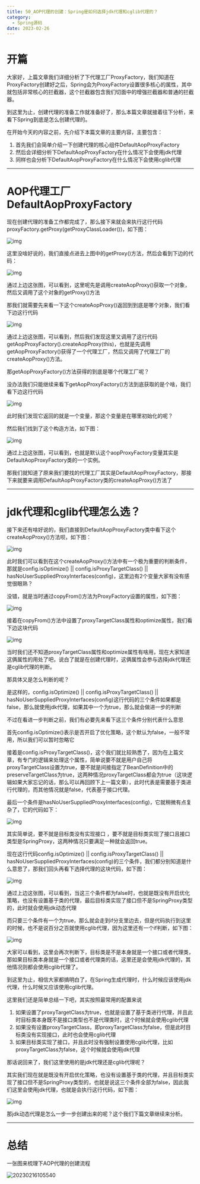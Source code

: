 ```yaml
---
title: 50_AOP代理的创建：Spring是如何选择jdk代理和cglib代理的？
category:
  - Spring源码
date: 2023-02-26
---
```


<!-- more -->

# 开篇

大家好，上篇文章我们详细分析了下代理工厂ProxyFactory，我们知道在ProxyFactory创建好之后，Spring会为ProxyFactory设置很多核心的属性，其中就包括非常核心的拦截器，这个拦截器包含我们切面中的增强拦截器和普通的拦截器。

到这里为止，创建代理的准备工作就准备好了，那么本篇文章就接着往下分析，来看下Spring到底是怎么创建代理的。

在开始今天的内容之前，先介绍下本篇文章的主要内容，主要包含：

1. 首先我们会简单介绍一下创建代理的核心组件DefaultAopProxyFactory
2. 然后会详细分析下DefaultAopProxyFactory在什么情况下会使用jdk代理
3. 同样也会分析下DefaultAopProxyFactory在什么情况下会使用cglib代理

---

# AOP代理工厂DefaultAopProxyFactory

现在创建代理的准备工作都完成了，那么接下来就会来执行这行代码proxyFactory.getProxy(getProxyClassLoader())，如下图：

![img](https://studyimages.oss-cn-beijing.aliyuncs.com/img/Spring/202302/202302151804588.png)

这里没啥好说的，我们直接点进去上图中的getProxy()方法，然后会看到下边的代码：

![img](https://studyimages.oss-cn-beijing.aliyuncs.com/img/Spring/202302/202302151804947.png)

通过上边这张图，可以看到，这里呢先是调用createAopProxy()获取一个对象，然后又调用了这个对象的getProxy()方法

那我们就需要先来看一下这个createAopProxy()返回到到底是哪个对象，我们看下边这行代码

![img](https://studyimages.oss-cn-beijing.aliyuncs.com/img/Spring/202302/202302151805792.png)

通过上边这张图，可以看到，然后我们发现这里又调用了这行代码getAopProxyFactory().createAopProxy(this)，也就是先调用getAopProxyFactory()获得了一个代理工厂，然后又调用了代理工厂的createAopProxy()方法。

那getAopProxyFactory()方法获得的到底是哪个代理工厂呢？

没办法我们只能继续来看下getAopProxyFactory()方法到底获取的是个啥，我们看下边这行代码

![img](https://studyimages.oss-cn-beijing.aliyuncs.com/img/Spring/202302/202302151805495.png)

此时我们发现它返回的就是一个变量，那这个变量是在哪里初始化的呢？

然后我们找到了这个构造方法，如下图：

![img](https://studyimages.oss-cn-beijing.aliyuncs.com/img/Spring/202302/202302151805850.png)

通过上边这张图，可以看到，也就是默认这个aopProxyFactory变量其实是DefaultAopProxyFactory类的一个实例。

那我们就知道了原来我们要找的代理工厂其实是DefaultAopProxyFactory，那接下来就要来调用DefaultAopProxyFactory类的createAopProxy()方法了

---

# jdk代理和cglib代理怎么选？

接下来还有啥好说的，我们直接到DefaultAopProxyFactory类中看下这个createAopProxy()方法呗，如下图：

![img](https://studyimages.oss-cn-beijing.aliyuncs.com/img/Spring/202302/202302161038610.png)

此时我们可以看到在这个createAopProxy()方法中有一个极为重要的判断条件，那就是config.isOptimize() || config.isProxyTargetClass() || hasNoUserSuppliedProxyInterfaces(config)，这里边有2个变量大家有没有感觉很眼熟？

没错，就是当时通过copyFrom()方法为ProxyFactory设置的属性，如下图：

![img](https://studyimages.oss-cn-beijing.aliyuncs.com/img/Spring/202302/202302161038131.png)

接着在copyFrom()方法中设置了proxyTargetClass属性和optimize属性，我们看下边这块代码

![img](https://studyimages.oss-cn-beijing.aliyuncs.com/img/Spring/202302/202302161038206.png)

当时我们还不知道proxyTargetClass属性和optimize属性有啥用，现在大家知道这俩属性的用处了吧，说白了就是在创建代理时，这俩属性会参与选择jdk代理还是cglib代理的判断。

那具体又是怎么判断的呢？

是这样的，config.isOptimize() || config.isProxyTargetClass() || hasNoUserSuppliedProxyInterfaces(config)这行代码的三个条件如果都是false，那么就使用jdk代理，如果其中一个为true，那么就会做进一步的判断

不过在看进一步判断之前，我们有必要先来看下这三个条件分别代表什么意思

首先config.isOptimize()表示是否开启了优化策略，这个默认为false，一般不常用，所以我们可以暂时忽略它

接着是config.isProxyTargetClass()，这个我们就比较熟悉了，因为在上篇文章，有专门的逻辑来处理这个属性，简单说要不就是用户自己将proxyTargetClass设置为true，要不就是间接指定了BeanDefinition中的preserveTargetClass为true，这两种情况proxyTargetClass都会为true（这块逻辑如果大家忘记的话，那么可以再回顾下上一篇文章），此时代表是需要基于类进行代理的，而其他情况就是false，代表基于接口代理。

最后一个条件是hasNoUserSuppliedProxyInterfaces(config)，它就稍微有点复杂了，它的代码如下：

![img](https://studyimages.oss-cn-beijing.aliyuncs.com/img/Spring/202302/202302161038902.png)

其实简单说，要不就是目标类没有实现接口 ，要不就是目标类实现了接口且接口类型是SpringProxy，这两种情况只要满足一种就会返回true。

现在这行代码config.isOptimize() || config.isProxyTargetClass() || hasNoUserSuppliedProxyInterfaces(config)的三个条件，我们都分别知道是什么意思了，那我们回头再看下选择代理的这块代码，如下图：

![img](https://studyimages.oss-cn-beijing.aliyuncs.com/img/Spring/202302/202302161038770.png)

通过上边这张图，可以看到，当这三个条件都为false时，也就是既没有开启优化策略，也没有设置基于类的代理，最后目标类实现了接口但不是SpringProxy类型的，此时就会使用jdk动态代理

而只要三个条件有一个为true，那么就会走到if分支里边去，但是代码执行到这里的时候，也不是说百分之百就使用cglib代理，因为这里还有一个if判断，如下图：

![img](https://studyimages.oss-cn-beijing.aliyuncs.com/img/Spring/202302/202302161038524.png)

大家可以看到，这里会再次判断下，目标类是不是本身就是一个接口或者代理类，那如果目标类本身就是一个接口或者代理类的话，这里还是会使用jdk代理的，其他情况则都会使用cglib代理了。

到这里为止，相信大家都搞明白了，在Spring生成代理时，什么时候应该使用jdk代理，什么时候又应该使用cglib代理。

这里我们还是简单总结一下吧，其实按照最常用的配置来说

1. 如果设置了proxyTargetClass为true，也就是设置了基于类进行代理，并且此时目标类本身既不是接口类型也不是代理类时，这个时候就会使用cglib代理
2. 如果没有设置proxyTargetClass，即proxyTargetClass为false，但是此时目标类没有实现接口，此时也会使用cglib代理
3. 如果目标类实现了接口，并且此时没有强制设置使用cglib代理，比如proxyTargetClass为false，这个时候就会使用jdk代理

那话说回来了，我们这里使用的是jdk代理还是cglib代理呢？

其实我们现在就是既没有开启优化策略，也没有设置基于类的代理，并且目标类实现了接口但不是SpringProxy类型的，也就是说这三个条件全部为false，因此我们这里会使用jdk代理，也就是会执行这行代码，如下图：

![img](https://studyimages.oss-cn-beijing.aliyuncs.com/img/Spring/202302/202302161039268.png)

那jdk动态代理是怎么一步一步创建出来的呢？这个我们下篇文章继续来分析。

---

# 总结

一张图来梳理下AOP代理的创建流程

![20230216105540](https://studyimages.oss-cn-beijing.aliyuncs.com/img/Spring/202302/202302161056592.png)
